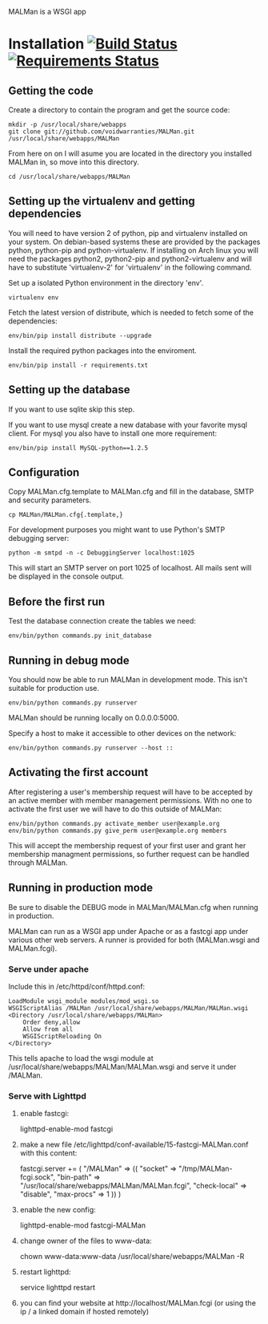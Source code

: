 MALMan is a WSGI app

Installation [![Build Status](https://travis-ci.org/voidwarranties/MALMan.svg?branch=master)](https://travis-ci.org/voidwarranties/MALMan) [![Requirements Status](https://requires.io/github/voidwarranties/MALMan/requirements.png?branch=master)](https://requires.io/github/voidwarranties/MALMan/requirements/?branch=master)
============

Getting the code
----------------
Create a directory to contain the program and get the source code:

    mkdir -p /usr/local/share/webapps
    git clone git://github.com/voidwarranties/MALMan.git /usr/local/share/webapps/MALMan

From here on on I will asume you are located in the directory you installed MALMan in,
so move into this directory.

    cd /usr/local/share/webapps/MALMan

Setting up the virtualenv and getting dependencies
--------------------------------------------------
You will need to have version 2 of python, pip and virtualenv installed on your system.
On debian-based systems these are provided by the packages python, python-pip and python-virtualenv.
If installing on Arch linux you will need the packages python2, python2-pip and python2-virtualenv
and will have to substitute 'virtualenv-2' for 'virtualenv' in the following command.

Set up a isolated Python environment in the directory 'env'.

    virtualenv env

Fetch the latest version of distribute, which is needed to fetch some of the dependencies:

    env/bin/pip install distribute --upgrade


Install the required python packages into the enviroment.

    env/bin/pip install -r requirements.txt

Setting up the database
-----------------------
If you want to use sqlite skip this step.

If you want to use mysql create a new database with your favorite mysql client.
For mysql you also have to install one more requirement:

    env/bin/pip install MySQL-python==1.2.5

Configuration
-------------
Copy MALMan.cfg.template to MALMan.cfg and fill in the database, SMTP and security parameters.

    cp MALMan/MALMan.cfg{.template,}

For development purposes you might want to use Python's SMTP debugging server:

    python -m smtpd -n -c DebuggingServer localhost:1025

This will start an SMTP server on port 1025 of localhost.
All mails sent will be displayed in the console output.

Before the first run
--------------------
Test the database connection create the tables we need:

    env/bin/python commands.py init_database

Running in debug mode
---------------------
You should now be able to run MALMan in development mode. This isn't suitable for production use.

    env/bin/python commands.py runserver

MALMan should be running locally on 0.0.0.0:5000.

Specify a host to make it accessible to other devices on the network:

    env/bin/python commands.py runserver --host ::

Activating the first account
----------------------------
After registering a user's membership request will have to be accepted by an
active member with member management permissions. With no one to activate the
first user we will have to do this outside of MALMan:

    env/bin/python commands.py activate_member user@example.org
    env/bin/python commands.py give_perm user@example.org members

This will accept the membership request of your first user and grant her
membership managment permissions, so further request can be handled through
MALMan.

Running in production mode
--------------------------
Be sure to disable the DEBUG mode in MALMan/MALMan.cfg when running in production.

MALMan can run as a WSGI app under Apache or as a fastcgi app under various other web servers.
A runner is provided for both (MALMan.wsgi and MALMan.fcgi).

### Serve under apache

Include this in /etc/httpd/conf/httpd.conf:

    LoadModule wsgi_module modules/mod_wsgi.so
    WSGIScriptAlias /MALMan /usr/local/share/webapps/MALMan/MALMan.wsgi
    <Directory /usr/local/share/webapps/MALMan>
        Order deny,allow
        Allow from all
        WSGIScriptReloading On
    </Directory>

This tells apache to load the wsgi module at /usr/local/share/webapps/MALMan/MALMan.wsgi
and serve it under /MALMan.

### Serve with Lighttpd

1. enable fastcgi:

    lighttpd-enable-mod fastcgi

2. make a new file /etc/lighttpd/conf-available/15-fastcgi-MALMan.conf with this content:

    fastcgi.server += (
        "/MALMan" =>
        ((
            "socket" => "/tmp/MALMan-fcgi.sock",
               "bin-path" => "/usr/local/share/webapps/MALMan/MALMan.fcgi",
            "check-local" => "disable",
            "max-procs" => 1
        ))
    )

3. enable the new config:

    lighttpd-enable-mod fastcgi-MALMan

4. change owner of the files to www-data:

    chown www-data:www-data /usr/local/share/webapps/MALMan -R

4. restart lighttpd:

    service lighttpd restart

5. you can find your website at http://localhost/MALMan.fcgi
(or using the ip / a linked domain if hosted remotely)
